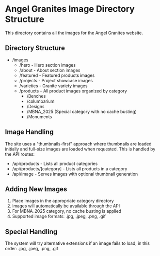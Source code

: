 # Angel Granites Image Directory Structure

This directory contains all the images for the Angel Granites website.

## Directory Structure

- /images
  - /hero - Hero section images
  - /about - About section images
  - /featured - Featured products images
  - /projects - Project showcase images
  - /varieties - Granite variety images
  - /products - All product images organized by category
    - /Benches
    - /columbarium
    - /Designs
    - /MBNA_2025 (Special category with no cache busting)
    - /Monuments

## Image Handling

The site uses a "thumbnails-first" approach where thumbnails are loaded initially and full-size images are loaded when requested. This is handled by the API routes:

- /api/products - Lists all product categories
- /api/products/[category] - Lists all products in a category
- /api/image - Serves images with optional thumbnail generation

## Adding New Images

1. Place images in the appropriate category directory
2. Images will automatically be available through the API
3. For MBNA_2025 category, no cache busting is applied
4. Supported image formats: .jpg, .jpeg, .png, .gif

## Special Handling

The system will try alternative extensions if an image fails to load, in this order: .jpg, .jpeg, .png, .gif
